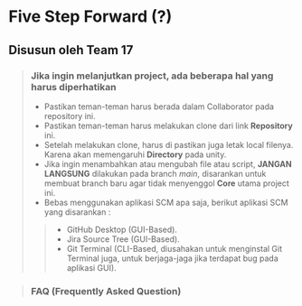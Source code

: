 # Five Step Forward (?)
## Disusun oleh Team 17


> ### Jika ingin melanjutkan project, ada beberapa hal yang harus diperhatikan
> - Pastikan teman-teman harus berada dalam Collaborator pada repository ini.
> - Pastikan teman-teman harus melakukan clone dari link **Repository** ini.
> - Setelah melakukan clone, harus di pastikan juga letak local filenya. Karena akan memengaruhi **Directory** pada unity.
> - Jika ingin menambahkan atau mengubah file atau script, **JANGAN LANGSUNG** dilakukan pada branch *main*, disarankan untuk membuat branch baru agar tidak menyenggol **Core** utama project ini.
> - Bebas menggunakan aplikasi SCM apa saja, berikut aplikasi SCM yang disarankan :
>> - GitHub Desktop (GUI-Based).
>> - Jira Source Tree (GUI-Based).
>> - Git Terminal (CLI-Based, diusahakan untuk menginstal Git Terminal juga, untuk berjaga-jaga jika terdapat bug pada aplikasi GUI).


> ### FAQ (Frequently Asked Question)
